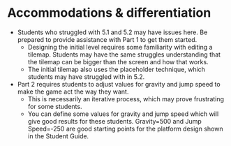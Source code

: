 # Accommodations & differentiation

- Students who struggled with 5.1 and 5.2 may have issues here. Be prepared to provide assistance with Part 1 to get them started.
  - Designing the initial level requires some familiarity with editing a tilemap. Students may have the same struggles understanding that the tilemap can be bigger than the screen and how that works.
  - The initial tilemap also uses the placeholder technique, which students may have struggled with in 5.2.
- Part 2 requires students to adjust values for gravity and jump speed to make the game act the way they want.
  - This is necessarily an iterative process, which may prove frustrating for some students.
  - You can define some values for gravity and jump speed which will give good results for these students. Gravity=500 and Jump Speed=-250 are good starting points for the platform design shown in the Student Guide.

